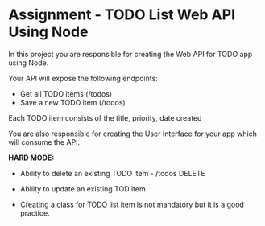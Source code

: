# Assignment - TODO List Web API Using Node


In this project you are responsible for creating the Web API for TODO app using Node. 

Your API will expose the following endpoints: 

- Get all TODO items (/todos) 
- Save a new TODO item (/todos)  

Each TODO item consists of the title, priority, date created

You are also responsible for creating the User Interface for your app which will consume the API. 

**HARD MODE:** 

- Ability to delete an existing TODO item - /todos DELETE 

- Ability to update an existing TOD item 

* Creating a class for TODO list item is not mandatory but it is a good practice. 